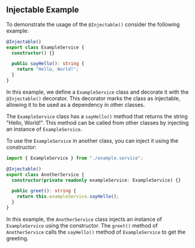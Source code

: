 <!-- Google tag (gtag.js) -->
<script async src="https://www.googletagmanager.com/gtag/js?id=G-1PT3KE52PE"></script>
<script>
  window.dataLayer = window.dataLayer || [];
  function gtag(){dataLayer.push(arguments);}
  gtag('js', new Date());

  gtag('config', 'G-1PT3KE52PE');
</script>

## Injectable Example

To demonstrate the usage of the `@Injectable()` consider the following example:

```typescript
@Injectable()
export class ExampleService {
  constructor() {}

  public sayHello(): string {
    return "Hello, World!";
  }
}
```

In this example, we define a `ExampleService` class and decorate it with the `@Injectable()` decorator. This decorator marks the class as injectable, allowing it to be used as a dependency in other classes.

The `ExampleService` class has a `sayHello()` method that returns the string "Hello, World!". This method can be called from other classes by injecting an instance of `ExampleService`.

To use the `ExampleService` in another class, you can inject it using the constructor:

```typescript
import { ExampleService } from "./example.service";

@Injectable()
export class AnotherService {
  constructor(private readonly exampleService: ExampleService) {}

  public greet(): string {
    return this.exampleService.sayHello();
  }
}
```

In this example, the `AnotherService` class injects an instance of `ExampleService` using the constructor. The `greet()` method of `AnotherService` calls the `sayHello()` method of `ExampleService` to get the greeting.
